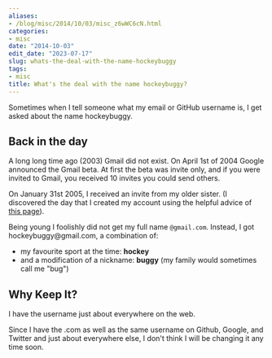 ```yaml
---
aliases:
- /blog/misc/2014/10/03/misc_z6wWC6cN.html
categories:
- misc
date: "2014-10-03"
edit_date: "2023-07-17"
slug: whats-the-deal-with-the-name-hockeybuggy
tags:
- misc
title: What's the deal with the name hockeybuggy?
---
```


Sometimes when I tell someone what my email or GitHub username is, I get asked
about the name hockeybuggy.

<!-- excerpt -->


## Back in the day

A long long time ago (2003) Gmail did not exist. On April 1st of 2004 Google
announced the Gmail beta. At first the beta was invite only, and if you were
invited to Gmail, you received 10 invites you could send others.

On January 31st 2005, I received an invite from my older sister. (I discovered
the day that I created my account using the helpful advice of [this
page][CREATION_DATE_METHOD]).

Being young I foolishly did not get my full name `@gmail.com`. Instead, I got
hockeybuggy&#64;gmail.com, a combination of:
- my favourite sport at the time: **hockey**
- and a modification of a nickname: **buggy** (my family would sometimes call me "bug")

## Why Keep It?

I have the username just about everywhere on the web.

Since I have the .com as well as the same username on Github, Google, and
Twitter and just about everywhere else, I don't think I will be changing it any
time soon.

[CREATION_DATE_METHOD]: https://www.labnol.org/internet/google-creation-date/20747/
